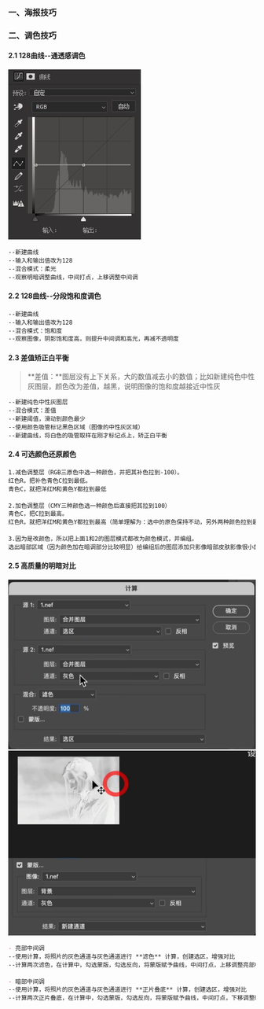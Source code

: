 ### 一、海报技巧









### 二、调色技巧

#### **2.1 128曲线--通透感调色**
![](./note_img/PS/20241006_184437.jpg)
```markdown
--新建曲线
--输入和输出值改为128
--混合模式：柔光
--观察明暗调整曲线，中间打点，上移调整中间调
```

#### **2.2 128曲线--分段饱和度调色**
```markdown
--新建曲线
--输入和输出值改为128
--混合模式：饱和度
--观察图像，阴影饱和度高，则提升中间调和高光，再减不透明度
```

#### **2.3 差值矫正白平衡**

> **差值：**图层没有上下关系，大的数值减去小的数值；比如新建纯色中性灰图层，颜色改为差值，越黑，说明图像的饱和度越接近中性灰

```markdown
--新建纯色中性灰图层
--混合模式：差值
--新建阈值，滑动到颜色最少
--使用颜色吸管标记黑色区域（图像的中性灰区域）
--新建曲线，将白色的吸管取样在刚才标记点上，矫正白平衡
```

#### **2.4 可选颜色还原颜色**

```markdown
1.减色调整层（RGB三原色中选一种颜色，并把其补色拉到-100）。
红色R，把补色青色C拉到最低。
青色C，就把洋红M和黄色Y都拉到最低

2.加色调整层（CMY三种颜色选一种颜色后直接把其拉到100）
青色C，把C拉到最高。
红色R，就把洋红M和黄色Y都拉到最高（简单理解为：选中的原色保持不动，另外两种颜色拉到最高）。

3.因为是改颜色，所以把上面1和2的图层模式都改为颜色模式，并编组。
选出暗部区域（因为颜色加在暗调部分比较明显）给编组后的图层添加只影像暗部皮肤影像很小的蒙版。
```

#### **2.5 高质量的明暗对比**

<img src="./note_img/PS/20241006_194240.jpg" style="zoom:80%;" />
<img src="./note_img/PS/20241006_194310.jpg" style="zoom: 50 %;" />

```markdown
- 亮部中间调
--使用计算，将照片的灰色通道与灰色通道进行 **滤色** 计算，创建选区，增强对比
--计算两次滤色，在计算中，勾选蒙版，勾选反向，将蒙版赋予曲线，中间打点，上移调整亮部中间调

- 暗部中间调
--使用计算，将照片的灰色通道与灰色通道进行 **正片叠底** 计算，创建选区，增强对比
--计算两次正片叠底，在计算中，勾选蒙版，勾选反向，将蒙版赋予曲线，中间打点，下移调整暗部中间调

```
